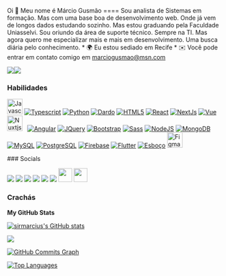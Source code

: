 Oi 👋 Meu nome é Márcio Gusmão ==== Sou analista de Sistemas em formação. Mas com uma base boa de desenvolvimento web. Onde já vem de longos dados estudando sozinho. Mas estou graduando pela Faculdade Uniasselvi. Sou oriundo da área de suporte técnico. Sempre na TI. Mas agora quero me especializar mais e mais em desenvolvimento. Uma busca diária pelo conhecimento. * 🌍 Eu estou sediado em Recife * ✉️ Você pode entrar em contato comigo em [marciogusmao@msn.com](mailto:marciogusmao@msn.com)

<a href="https://www.github.com/sirmarcius" target="_blank" rel="noreferrer"><img src="https://img.shields.io/github/followers/sirmarcius?logo=github&style=for-the-badge&color=0891b2&labelColor=1c1917" /></a><a href="https://www.twitch.tv/sirmarcius" target="_blank" rel="noreferrer"><img src=" https://img.shields.io/twitch/status/sirmarcius?logo=twitchsx&style=for-the-badge&color=0891b2&labelColor=1c1917&label=TWITCH+STATUS" /></a>

### Habilidades

<p align="left"> <a href="https://developer.mozilla.org/en-US/docs/Web/JavaScript" target="_blank" rel="noreferrer"><img src="https://raw.githubusercontent.com/danielcranney/readme-generator/main/public/icons/skills/javascript-colored.svg" width="36 " altura="36" alt="Javascript" /></a> <a href="https://www.typescriptlang.org/" target="_blank" rel="noreferrer"><img src="https://raw.githubusercontent.com/danielcranney/readme-generator/main/public/icons/skills/typescript-colored.svg" largura="36" altura="36" alt="Typescript" /></a> <a href="https://www.python.org/" target="_blank" rel="noreferrer"><img src="https://raw.githubusercontent.com/danielcranney/readme-generator/main/public/icons/skills/python-colored.svg" largura="36" altura="36" alt="Python" /></a> <a href="https://dart.dev/" target="_blank" rel="noreferrer"><img src="https://raw.githubusercontent.com/danielcranney/readme-generator/main/public/icons/skills/dart-colored.svg" largura="36" altura="36" alt="Dardo" /></a> <a href="https://www.php.net/" target="_blank" rel="noreferrer"><imrente src="https://raw.githubusercontent.com/danielcranney/readme-generator/main/public/icons/skills/php-colored.svg" largura="36" altura="36" alt= "PHP" /></a> <a href="https://developer.mozilla.org/en-US/docs/Glossary/HTML5" target="_blank" rel="noreferrer"><img src="https://raw.githubusercontent.com/danielcranney/readme-generator/main/public/icons/skills/html5-colored.svg" width="" 36" altura="36" alt="HTML5" /></a> <a href="https://reactjs.org/" target="_blank" rel="noreferrer"><img src="https://raw.githubusercontent.com/danielcranney/readme-generator/main/public/icons/skills/react-colored.svg" largura="36" altura="36" alt="React" /></a> <a href="https://nextjs.org/docs" target="_blank " rel="noreferrer"><img src="https://raw.githubusercontent.com/danielcranney/readme-generator/main/public/icons/skills/nextjs-colored.svg" largura="36" altura="36" alt="NextJs" /></a> <a href="https://vuejs.org/" target="_blank" rel="noreferrer"><img src="https://raw.githubusercontent.com/danielcranney/readme-generator/main/public/icons/skills/vuejs-colored.svg" largura="36" altura="36" alt="Vue" /></a> <a href="https://nuxtjs.org/" target="_blank" rel="noreferrer"><img src="https://raw.githubusercontent.com/danielcranney/readme-generator/main/public/icons/skills/nuxtjs-colored.svg" width="36" height="36" alt="Nuxtjs" /></a> <a href="https://www.w3.org/TR/CSS/#css" target="_blank" rel="noreferrer"><img src="https://raw.githubusercontent.com/danielcranney/readme-generator/main/public/icons/skills/css3-colored.svg" width="3 6" altura="36" alt="CSS3" /></a> <a href="https://angular.io/" target="_blank" rel="noreferrer"><img src=" https://raw.githubusercontent.com/danielcranney/readme-generator/main/public/icons/skills/angularjs-colored.svg" largura="36" altura="36" alt="Angular" /></a> <a href="https://jquery.com/" target="_blank" rel ="noreferrer"><img src="https://raw.githubusercontent.com/danielcranney/readme-generator/main/public/icons/skills/jquery-colored.svg" largura="36" altura="36" alt="JQuery" /></a> <a href="https://getbootstrap.com/" target="_blank" rel="noreferrer"><img src="https://raw.githubusercontent.com/danielcranney/readme-generator/main/public/icons/skills/bootstrap-colored.svg" largura="36" altura="36" alt="Bootstrap" /></a> <a href="https://sass-lang.com/" target="_blank" rel="noreferrer"><img src="https://raw.githubusercontent.com/danielcranney/readme-generator/main/public/icons/skills/sass-colored.svg" largura="36" altura="36" alt="Sass" /></a> <a href="https://nodejs.org/en/" target="_blank" rel="noreferrer"><img src="https://raw.githubusercontent.com/danielcranney/readme-generator/main/public/icons/skills/nodejs-colored.svg largura="36" altura="36" alt="NodeJS" /></a> <a href="https://www.mongodb.com/" target="_blank" rel="noreferrer"><img src="https://raw.githubusercontent.com/danielcranney/readme-generator/main/public/icons/skills/mongodb-colored.svg" largura="36" altura="36" alt="MongoDB" /></a> <a href="https://www.mysql.com/" target="_blank" rel="noreferrer"><img src="https://raw.githubusercontent.com/danielcranney/readme-generator/main/public/icons/skills/mysql-colored.svg" largura="36" altura="36" alt="MySQL" /></a> <a href="https://www.postgresql.org/" target="_blank" rel="noreferrer"><img src="https://raw.githubusercontent.com/danielcranney/readme-generator/main/public/icons/skills/postgresql-colored.svg" largura="36" altura="36" alt="PostgreSQL" /></a> <a href="https://firebase.google.com/" target="_blank" rel="noreferrer"><img src=" https://raw.githubusercontent.com/danielcranney/readme-generator/main/public/icons/skills/firebase-colored.svg" largura="36" altura="36" alt="Firebase" /></a> <a href="https://flutter.dev/" target="_blank" re l="noreferrer"><img src="https://raw.githubusercontent.com/danielcranney/readme-generator/main/public/icons/skills/flutter-colored.svg" largura="36" altura="36" alt="Flutter" /></a> <a href="https://www.sketch.com/" target="_blank" rel="noreferrer"><img src="https://raw.githubusercontent.com/danielcranney/readme-generator/main/public/icons/skills/sketch-colored.svg" largura="36" altura="36" alt="Esboço" /></a> <a href="https://www.figma.com/" target="_blank" rel="noreferrer"><img src="https://raw.githubusercontent.com/danielcranney/readme-generator/main/public/icons/skills/figma-colored.svg" width="36 " altura="36" alt="Figma" /></a> </p>
### Socials <p align="left"> <a href="https://www.codepen.io/sirmarcius" target="_blank" rel="noreferrer"><img src="https://raw.githubusercontent.com/danielcranney/readme-generator/main/public/icons/socials/codepen.svg" largura="32" altura="32" /></a> <a href="https://www.dev.to/sirmarcius" target="_blank" rel="noreferrer"><img src="https://raw.githubusercontent.com/danielcranney/readme-generator/main/public/icons/socials/devdotto.svg" largura="32" altura="32" /></a> <a href="https://www.github.com/sirmarcius" target="_blank" rel="noreferrer"><img src="https://raw.githubusercontent.com/danielcranney/readme-generator/main/public/icons/socials/github.svg" largura="32" altura="32" /></a> <a href="http://www.instagram.com/sirmarcius" target="_blank" rel="noreferrer"><img src="https://raw.githubusercontent.com/danielcranney/readme-generator/main/public/icons/socials/instagram.svg" largura="32" altura="32" /></a> <a href="https://www.linkedin.com/in/marciogusmao" target="_blank" rel="noreferrer"><img src="https://raw.githubusercontent.com/danielcranney/readme-generator/main/public/icons/socials/linkedin.svg" largura="32" altura="32" /></a> <a href="http://www.medium.com/sirmarcius" target="_blank" rel="noreferrer"><img src="http://www.medium.com/sirmarcius largura de https://raw.githubusercontent.com/danielcranney/readme-generator/main/public/icons/socials/medium.svg="32" altura="32" /></a> <a href="https://www.stackoverflow.com/users/sirmarcius" target="_blank" rel="noreferrer"><img src="https://raw.githubusercontent.com/danielcranney/readme-generator/main/public/icons/socials/stackoverflow.svg" width="32" height="32" /></a> <a href="https://www.twitch.tv/sirmarcius" target="_blank" rel ="noreferrer"><img src="https://raw.githubusercontent.com/danielcranney/readme-generator/main/public/icons/socials/twitch.svg" width="32" height="32" /></a></p>

### Crachás

<b>My GitHub Stats</b>

<a href="http://www.github.com/sirmarcius"><img src="https://github-readme-stats.vercel.app/api?username=sirmarcius&show_icons=true&hide=&count_private=true&title_color=0891b2&text_color=ffffff&icon_color=0891b2&bg_color=1c1917&hide_border=true&show_icons=true" alt="sirmarcius's GitHub stats" /></a>

<a href="http://www.github.com/sirmarcius"><img src="https://github-readme-streak-stats.herokuapp.com/?user=sirmarcius&stroke=ffffff&background=1c1917&ring=0891b2&fire=0891b2&currStreakNum=ffffff&currStreakLabel=0891b2&sideNums=ffffff&sideLabels=ffffff&dates=ffffff&hide_border=true" /></a>

<a href="http://www.github.com/sirmarcius"><img src="https://activity-graph.herokuapp.com/graph?username=sirmarcius&bg_color=1c1917&color=ffffff&line=0891b2&point=ffffff&area_color=1c1917&area=true&hide_border=true&custom_title=GitHub%20Commits%20Graph" alt="GitHub Commits Graph" /></a>

<a href="https://github.com/sirmarcius" align="left"><img src="https://github-readme-stats.vercel.app/api/top-langs/?username=sirmarcius&langs_count=10&title_color=0891b2&text_color=ffffff&icon_color=0891b2&bg_color=1c1917&hide_border=true&locale=en&custom_title=Top%20%Languages" alt="Top Languages" /></a>
